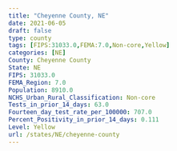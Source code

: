 ```yaml
---
title: "Cheyenne County, NE"
date: 2021-06-05
draft: false
type: county
tags: [FIPS:31033.0,FEMA:7.0,Non-core,Yellow]
categories: [NE]
County: Cheyenne County
State: NE
FIPS: 31033.0
FEMA_Region: 7.0
Population: 8910.0
NCHS_Urban_Rural_Classification: Non-core
Tests_in_prior_14_days: 63.0
Fourteen_day_test_rate_per_100000: 707.0
Percent_Positivity_in_prior_14_days: 0.111
Level: Yellow
url: /states/NE/cheyenne-county
---
```



